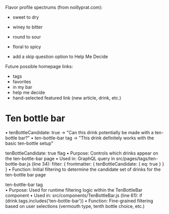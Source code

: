 Flavor profile spectrums (from noillyprat.com):

- sweet to dry
- winey to bitter
- round to sour
- floral to spicy


- add a skip question option to Help Me Decide

Future possible homepage links:
* tags
* favorites
* in my bar
* help me decide
* hand-selected featured link (new article, drink, etc.)

# Ten bottle bar

•  tenBottleCandidate: true → "Can this drink potentially be made with a ten-bottle bar?"
•  ten-bottle-bar tag → "This drink definitely works with the basic ten-bottle setup"

tenBottleCandidate: true flag
•  Purpose: Controls which drinks appear on the ten-bottle-bar page
•  Used in: GraphQL query in src/pages/tags/ten-bottle-bar.js (line 34): filter: { frontmatter: { tenBottleCandidate: { eq: true } } }
•  Function: Initial filtering to determine the candidate set of drinks for the ten-bottle bar page

ten-bottle-bar tag  
•  Purpose: Used for runtime filtering logic within the TenBottleBar component
•  Used in: src/components/TenBottleBar.js (line 61): if (drink.tags.includes('ten-bottle-bar'))
•  Function: Fine-grained filtering based on user selections (vermouth type, tenth bottle choice, etc.)
